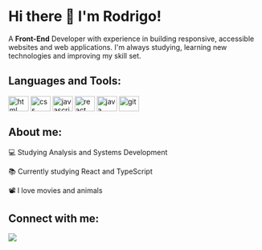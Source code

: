 ### <H1>Hi there 👋 I'm Rodrigo!</H1>

A <Strong>Front-End</Strong> Developer with experience in building responsive, accessible websites and web applications. I'm always studying, learning new technologies and improving my skill set.

<H2>Languages and Tools:</H2>
<div>
  <img align="center" alt="html" height="30" width="40" src="https://cdn.jsdelivr.net/gh/devicons/devicon/icons/html5/html5-original.svg" />
  <img align="center" alt="css" height="30" width="40" src="https://cdn.jsdelivr.net/gh/devicons/devicon/icons/css3/css3-original.svg" />
  <img align="center" alt="javascript" height="30" width="40" src="https://cdn.jsdelivr.net/gh/devicons/devicon/icons/javascript/javascript-original.svg" />
  <img align="center" alt="react" height="30" width="40" src="https://cdn.jsdelivr.net/gh/devicons/devicon/icons/react/react-original.svg" />
  <img align="center" alt="java" height="30" width="40" src="https://cdn.jsdelivr.net/gh/devicons/devicon/icons/java/java-original.svg" />
  <img align="center" alt="git" height="30" width="40" src="https://cdn.jsdelivr.net/gh/devicons/devicon/icons/git/git-original.svg" />
</div>  

<h2>About me: </h2>

💻 Studying Analysis and Systems Development

📚 Currently studying React and TypeScript

📽️ I love movies and animals

<h2>Connect with me: </h2>

<a href="https://www.linkedin.com/in/rodrigo-rebou%C3%A7as-a1352a206"  target="_blank"><img src="https://img.shields.io/badge/LinkedIn-0077B5?style=for-the-badge&logo=linkedin&logoColor=white" target="_blank"></a>










